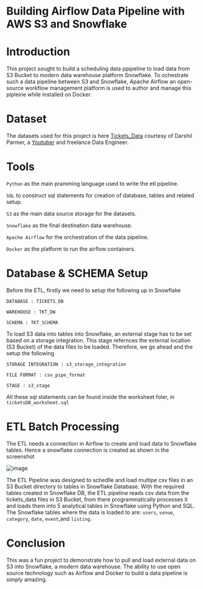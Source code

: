 # Building Airflow Data Pipeline with AWS S3 and Snowflake

# Introduction
This project sought to build a scheduling data ppipeline to load data from S3 Bucket to modern data warehouse platform Snowflake.
To ochestrate such a data pipeline between S3 and Snowflake, Apache Airflow an open-source workflow management 
platform is used to author and manage this pipleine while installed on Docker.



# Dataset
The datasets used for this project is here [Tickets_Data](https://www.youtube.com/redirect?event=video_description&redir_token=QUFFLUhqbjBTU1lBTWl0VExvVHg1aUxzNUFZYVRrM2xHUXxBQ3Jtc0tsaExOMGVqYVlRR1FhTjdiQTVuU3o4NWI0RWpUQXBZNlRWYUJpTmh1SElqeGlhYmtPaUJ5UHNBX1dDYXFhSVRkVFRTRUdqcFNEM0xHQlp0anFFWW00bjJ3REtjSGZpRmdqeHhtNTNYMDZqU2p4RjVkSQ&q=https%3A%2F%2Fdocs.aws.amazon.com%2Fredshift%2Flatest%2Fgsg%2Fsamples%2Ftickitdb.zip&v=BopMJPEH6AE) courtesy of Darshil Parmer, a [Youtuber](https://www.youtube.com/@DarshilParmar) and freelance Data Engineer.


# Tools
`Python` as the main pramming language used to write the etl pipeline.

`SQL` to construct sql statements for creation of database, tables and related setup.

`S3` as the main data source storage for the datasets.

`Snowflake` as the final destination data warehouse.

`Apache Airflow` for the orchestration of the data pipeline.

`Docker` as the platform to run the airflow containers.

# Database & SCHEMA Setup

Before the ETL, firstly we need to setup the following up in Snowflake

    DATABASE : TICKETS_DB

    WAREHOUSE : TKT_DW

    SCHEMA : TKT_SCHEMA


To load S3 data into tables into Snowflake, an external stage has to be set based on a storage integration. This stage refernces the external location 
(S3 Bucket) of the data files to be loaded. Therefore, we go ahead and the setup the following


    STORAGE INTEGRATION : s3_storage_integration

    FILE FORMAT : csv_pipe_format 

    STAGE : s3_stage 
    
All these sql statements can be found inside the worksheet foler, in `ticketsDB_worksheet.sql`


# ETL Batch Processing
The ETL needs a connection in Airflow to create and load data to Snowflake tables. Hence a snowflake connection is created as
shown in the screenshot

![image](https://user-images.githubusercontent.com/24456790/225324056-d9af48dd-68f5-4020-9656-c10c40fd8e6a.png)


The ETL Pipeline was designed to schedlle and load multipe csv files in an S3 Bucket directory to tables in Snowflake Database.
With the required tables created in Snowflake DB, the ETL pipeline reads csv data from the tickets_data files in S3 Bucket,
from there programmatically processes it and loads them into 5 analytical tables in Snowflake using Python and SQL.
The Snowflake tables where the data is loaded to are: `users`, `venue`, `category`, `date`, `event`,and `listing`.


# Conclusion
This was a fun project to demonstrate how to pull and load external data on S3 into Snowflake, a modern data warehouse.
The ability to use open source technology such as Airflow and Docker to build a data pipeline is simply amazing.

